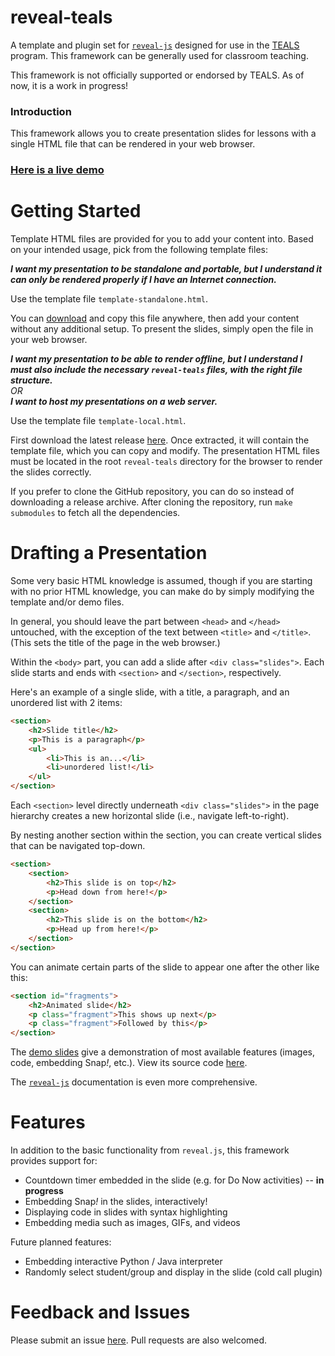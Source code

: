 # reveal-teals

A template and plugin set for [`reveal-js`](https://github.com/hakimel/reveal.js) designed for use in the [TEALS](https://tealsk12.org) program. This framework can be generally used for classroom teaching.

This framework is not officially supported or endorsed by TEALS. As of now, it is a work in progress!

### Introduction

This framework allows you to create presentation slides for lessons with a single HTML file that can be rendered in your web browser.

### [Here is a live demo](https://tomocafe.github.io/reveal-teals/demo.html)

# Getting Started

Template HTML files are provided for you to add your content into. Based on your intended usage, pick from the following template files:

**_I want my presentation to be standalone and portable, but I understand it can only be rendered properly if I have an Internet connection._**

Use the template file `template-standalone.html`.

You can [download](https://tomocafe.github.io/reveal-teals/template-standalone.html) and copy this file anywhere, then add your content without any additional setup. To present the slides, simply open the file in your web browser.

**_I want my presentation to be able to render offline, but I understand I must also include the necessary `reveal-teals` files, with the right file structure._**  
_OR_  
**_I want to host my presentations on a web server._**

Use the template file `template-local.html`.

First download the latest release [here](https://github.com/tomocafe/reveal-teals/releases). Once extracted, it will contain the template file, which you can copy and modify. The presentation HTML files must be located in the root `reveal-teals` directory for the browser to render the slides correctly.

If you prefer to clone the GitHub repository, you can do so instead of downloading a release archive. After cloning the repository, run `make submodules` to fetch all the dependencies.

# Drafting a Presentation

Some very basic HTML knowledge is assumed, though if you are starting with no prior HTML knowledge, you can make do by simply modifying the template and/or demo files.

In general, you should leave the part between `<head>` and `</head>` untouched, with the exception of the text between `<title>` and `</title>`. (This sets the title of the page in the web browser.)

Within the `<body>` part, you can add a slide after `<div class="slides">`. Each slide starts and ends with `<section>` and `</section>`, respectively.

Here's an example of a single slide, with a title, a paragraph, and an unordered list with 2 items:

```html
<section>
    <h2>Slide title</h2>
    <p>This is a paragraph</p>
    <ul>
        <li>This is an...</li>
        <li>unordered list!</li>
    </ul>
</section>
```

Each `<section>` level directly underneath `<div class="slides">` in the page hierarchy creates a new horizontal slide (i.e., navigate left-to-right).

By nesting another section within the section, you can create vertical slides that can be navigated top-down.

```html
<section>
    <section>
        <h2>This slide is on top</h2>
        <p>Head down from here!</p>
    </section>
    <section>
        <h2>This slide is on the bottom</h2>
        <p>Head up from here!</p>
    </section>
</section>
```

You can animate certain parts of the slide to appear one after the other like this:

```html
<section id="fragments">
    <h2>Animated slide</h2>
    <p class="fragment">This shows up next</p>
    <p class="fragment">Followed by this</p>
</section>
```

The [demo slides](https://tomocafe.github.io/reveal-teals/demo.html) give a demonstration of most available features (images, code, embedding Snap<em>!</em>, etc.). View its source code [here](https://github.com/tomocafe/reveal-teals/blob/master/demo.html).

The [`reveal-js`](https://github.com/hakimel/reveal.js) documentation is even more comprehensive.

# Features

In addition to the basic functionality from `reveal.js`, this framework provides support for:

* Countdown timer embedded in the slide (e.g. for Do Now activities) -- **in progress**
* Embedding Snap<em>!</em> in the slides, interactively!
* Displaying code in slides with syntax highlighting
* Embedding media such as images, GIFs, and videos

Future planned features:

* Embedding interactive Python / Java interpreter
* Randomly select student/group and display in the slide (cold call plugin)

# Feedback and Issues

Please submit an issue [here](https://github.com/tomocafe/reveal-teals/issues/new). Pull requests are also welcomed.
